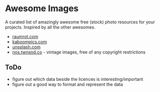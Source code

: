 Awesome Images
==============

A curated list of amazingly awesome free (stock) photo resources for your projects. Inspired by all the other awesomes.

* [raumrot.com](http://www.raumrot.com/)
* [kaboompics.com](http://kaboompics.com/)
* [unsplash.com](http://unsplash.com/)
* [nos.twnsnd.co](http://nos.twnsnd.co/) - vintage images, free of any copyright restrictions


ToDo
----

* figure out which data beside the licences is interesting/important
* figure out a good way to format and represent the data
